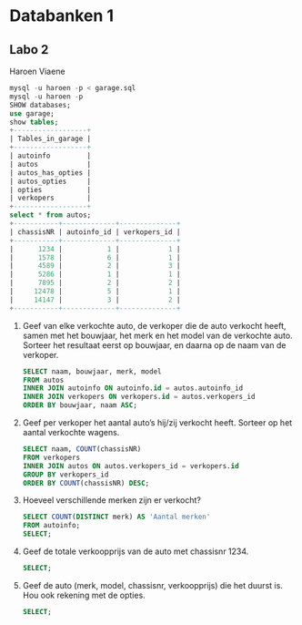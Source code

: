 # Databanken 1
## Labo 2

Haroen Viaene

```SQL
mysql -u haroen -p < garage.sql
mysql -u haroen -p
SHOW databases;
use garage;
show tables;
+------------------+
| Tables_in_garage |
+------------------+
| autoinfo         |
| autos            |
| autos_has_opties |
| autos_opties     |
| opties           |
| verkopers        |
+------------------+
select * from autos;
+-----------+-------------+--------------+
| chassisNR | autoinfo_id | verkopers_id |
+-----------+-------------+--------------+
|      1234 |           1 |            1 |
|      1578 |           6 |            1 |
|      4589 |           2 |            3 |
|      5286 |           1 |            1 |
|      7895 |           2 |            2 |
|     12478 |           5 |            1 |
|     14147 |           3 |            2 |
+-----------+-------------+--------------+
```

1. Geef van elke verkochte auto, de verkoper die de auto verkocht heeft, samen met het bouwjaar, het merk en het model van de verkochte auto. Sorteer het resultaat eerst op bouwjaar, en daarna op de naam van de verkoper.

	```SQL
	SELECT naam, bouwjaar, merk, model
	FROM autos
	INNER JOIN autoinfo ON autoinfo.id = autos.autoinfo_id
	INNER JOIN verkopers ON verkopers.id = autos.verkopers_id
	ORDER BY bouwjaar, naam ASC;
	```

2. Geef per verkoper het aantal auto’s hij/zij verkocht heeft. Sorteer op het aantal verkochte wagens.

	```SQL
	SELECT naam, COUNT(chassisNR)
	FROM verkopers
	INNER JOIN autos ON autos.verkopers_id = verkopers.id
	GROUP BY verkopers_id
	ORDER BY COUNT(chassisNR) DESC;
	```

3. Hoeveel verschillende merken zijn er verkocht?

	```SQL
	SELECT COUNT(DISTINCT merk) AS 'Aantal merken'
	FROM autoinfo;
	SELECT;
	```

4. Geef de totale verkoopprijs van de auto met chassisnr 1234.

	```SQL
	SELECT;
	```

5. Geef de auto (merk, model, chassisnr, verkoopprijs) die het duurst is. Hou ook rekening met de opties.

	```SQL
	SELECT;
	```
